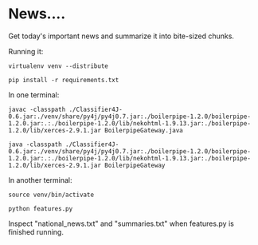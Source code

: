 # News....

Get today's important news and summarize it into bite-sized chunks.

Running it:

`virtualenv venv --distribute`

`pip install -r requirements.txt`

In one terminal:

`javac -classpath ./Classifier4J-0.6.jar:./venv/share/py4j/py4j0.7.jar:./boilerpipe-1.2.0/boilerpipe-1.2.0.jar:.:./boilerpipe-1.2.0/lib/nekohtml-1.9.13.jar:./boilerpipe-1.2.0/lib/xerces-2.9.1.jar BoilerpipeGateway.java`

`java -classpath ./Classifier4J-0.6.jar:./venv/share/py4j/py4j0.7.jar:./boilerpipe-1.2.0/boilerpipe-1.2.0.jar:.:./boilerpipe-1.2.0/lib/nekohtml-1.9.13.jar:./boilerpipe-1.2.0/lib/xerces-2.9.1.jar BoilerpipeGateway`

In another terminal:

`source venv/bin/activate`

`python features.py`

Inspect "national_news.txt" and "summaries.txt" when features.py is finished running.
